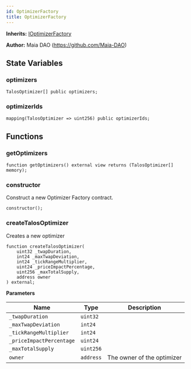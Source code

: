 ```yaml
---
id: OptimizerFactory
title: OptimizerFactory
---
```


**Inherits:**
[IOptimizerFactory](/talos/interfaces/IOptimizerFactory.sol/interface.IOptimizerFactory.md)

**Author:**
Maia DAO (https://github.com/Maia-DAO)


## State Variables
### optimizers

```solidity
TalosOptimizer[] public optimizers;
```


### optimizerIds

```solidity
mapping(TalosOptimizer => uint256) public optimizerIds;
```


## Functions
### getOptimizers


```solidity
function getOptimizers() external view returns (TalosOptimizer[] memory);
```

### constructor

Construct a new Optimizer Factory contract.


```solidity
constructor();
```

### createTalosOptimizer

Creates a new optimizer


```solidity
function createTalosOptimizer(
    uint32 _twapDuration,
    int24 _maxTwapDeviation,
    int24 _tickRangeMultiplier,
    uint24 _priceImpactPercentage,
    uint256 _maxTotalSupply,
    address owner
) external;
```
**Parameters**

|Name|Type|Description|
|----|----|-----------|
|`_twapDuration`|`uint32`||
|`_maxTwapDeviation`|`int24`||
|`_tickRangeMultiplier`|`int24`||
|`_priceImpactPercentage`|`uint24`||
|`_maxTotalSupply`|`uint256`||
|`owner`|`address`|The owner of the optimizer|


